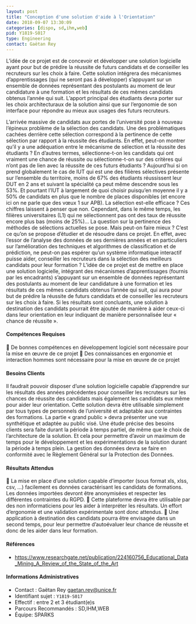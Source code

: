 ```yaml
---
layout: post
title: "Conception d'une solution d'aide à l'Orientation"
date: 2018-09-07 13:30:09
categories: [dispo, sd,ihm,web]
pid: Y1819-S017
type: Engineering
contact: Gaëtan Rey
---
```

       
L’idée de ce projet est de concevoir et développer une solution logicielle ayant pour but de prédire la réussite de futurs candidats et de conseiller les recruteurs sur les choix à faire. Cette solution intégrera des mécanismes d’apprentissages (qui ne seront pas à développer) s’appuyant sur un ensemble de données représentant des postulants au moment de leur candidature à une formation et les résultats de ces mêmes candidats obtenus l’année qui suit. L’apport principal des étudiants devra porter sur les choix architecturaux de la solution ainsi que sur l’ergonomie de son interface pour répondre au mieux aux usages des futurs recruteurs.

L’arrivée massive de candidats aux portes de l’université pose à nouveau l’épineux problème de la sélection des candidats. Une des problématiques cachées derrière cette sélection correspond à la pertinence de cette sélection par rapport à la réussite des étudiants. En effet, peut-on montrer qu’il y a une adéquation entre le mécanisme de sélection et la réussite des étudiants ? En d’autres termes, sélectionne-t-on les candidats qui ont vraiment une chance de réussite ou sélectionne-t-on sur des critères qui n’ont pas de lien avec la réussite de ces futurs étudiants ?
Aujourd’hui si on prend globalement le cas de IUT qui est une des filières sélectives présente sur l’ensemble du territoire, moins de 67% des étudiants réussissent leur DUT en 2 ans et suivant la spécialité ça peut même descendre sous les 53%. Et pourtant l’IUT à largement de quoi choisir puisqu’en moyenne il y a 50% de candidats en plus que le nombre de places disponibles (et encore ici on ne parle que des vœux 1 sur APB). La sélection est-elle efficace ? Ces chiffres laissent à penser que non. Cependant, dans le même temps, les filières universitaires (L1) qui ne sélectionnent pas ont des taux de réussite encore plus bas (moins de 25%)…
La question sur la pertinence des méthodes de sélections actuelles se pose. Mais peut-on faire mieux ? C’est ce qu’on se propose d’étudier et de résoudre dans ce projet.
En effet, avec l’essor de l’analyse des données de ses dernières années et en particuliers sur l’amélioration des techniques et algorithmes de classification et de prédiction, ne peut-on pas espérer qu’un système informatique interactif puisse aider, conseiller les recruteurs dans la sélection des meilleurs candidats pour leur formation ?
L’idée de ce projet est de mettre en place une solution logicielle, intégrant des mécanismes d’apprentissages (fournis par les encadrants) s’appuyant sur un ensemble de données représentant des postulants au moment de leur candidature à une formation et les résultats de ces mêmes candidats obtenus l’année qui suit, qui aura pour but de prédire la réussite de futurs candidats et de conseiller les recruteurs sur les choix à faire. Si les résultats sont concluants, une solution à destination des candidats pourrait être ajoutée de manière à aider ceux-ci dans leur orientation en leur indiquant de manière personnalisée leur « chance de réussite ».


#### Compétences Requises
	De bonnes compétences en développement logiciel sont nécessaire pour la mise en œuvre de ce projet
	Des connaissances en ergonomie et interaction hommes sont nécessaire pour la mise en œuvre de ce projet




     

#### Besoins Clients
Il faudrait pouvoir disposer d’une solution logicielle capable d’apprendre sur les résultats des années précédentes pour conseiller les recruteurs sur les chances de réussite des candidats mais également les candidats eux même pour aider leur orientation.
Cette solution devra être utilisable simplement par tous types de personnels de l’université et adaptable aux contraintes des formations. La partie « grand public » devra présenter une vue synthétique et adaptée au public visé.
Une étude précise des besoins clients sera faite durant la période à temps partiel, de même que le choix de l’architecture de la solution. Et cela pour permettre d’avoir un maximum de temps pour le développement et les expérimentations de la solution durant la période à temps plein.
La gestion des données devra se faire en conformité avec le Règlement Général sur la Protection des Données.


#### Résultats Attendus
	La mise en place d’une solution capable d’importer (sous format xls, xlss, csv, …) facilement es données caractérisant les candidats de formations. Les données importées devront être anonymisées et respecter les différentes contraintes du RGPD. 
	Cette plateforme devra être utilisable par des non informaticiens pour les aider à interpréter les résultats. Un effort d’ergonomie et une validation expérimentale sont donc attendus.
	Une application à destination des candidats pourra être envisagée dans un second temps, pour leur permettre d’autoévaluer leur chance de réussite et donc de les aider dans leur formation.


#### Références

  * [https://www.researchgate.net/publication/224160756_Educational_Data_Mining_A_Review_of_the_State_of_the_Art ](https://www.researchgate.net/publication/224160756_Educational_Data_Mining_A_Review_of_the_State_of_the_Art )

#### Informations Administratives
  * Contact : Gaëtan Rey <gaetan.rey@unice.fr>
  * Identifiant sujet : `Y1819-S017`
  * Effectif : entre 2 et 3 étudiant(e)s
  * Parcours Recommandés : SD,IHM,WEB
  * Équipe: SPARKS

     